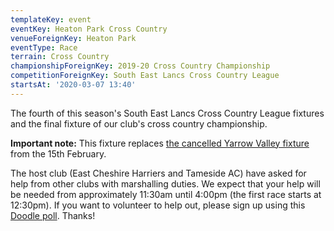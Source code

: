 ```yaml
---
templateKey: event
eventKey: Heaton Park Cross Country
venueForeignKey: Heaton Park
eventType: Race
terrain: Cross Country
championshipForeignKey: 2019-20 Cross Country Championship
competitionForeignKey: South East Lancs Cross Country League
startsAt: '2020-03-07 13:40'
---
```

The fourth of this season's South East Lancs Cross Country League fixtures and
the final fixture of our club's cross country championship.

**Important note:** This fixture replaces [the cancelled Yarrow Valley fixture](/events/2020-02-15-13-40-yarrow-valley-cross-country/)
from the 15th February.

The host club (East Cheshire Harriers and Tameside AC) have asked for help from
other clubs with marshalling duties. We expect that your help will be needed from 
approximately 11:30am until 4:00pm (the first race starts at 12:30pm). 
If you want to volunteer to help out, please sign up using this [Doodle poll](https://doodle.com/poll/qxny23vmtma2hsi5).
Thanks!

